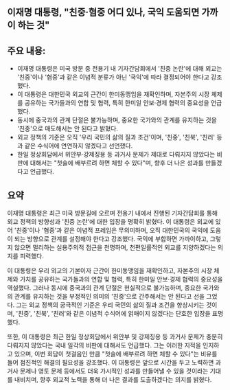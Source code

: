 ## 이재명 대통령, "친중·혐중 어디 있나, 국익 도움되면 가까이 하는 것"

## 주요 내용:
*   이재명 대통령은 미국 방문 중 전용기 내 기자간담회에서 '친중 논란'에 대해 외교는 '친중'이나 '혐중'과 같은 이념적 분류가 아닌 '국익'에 따라 결정되어야 한다고 강조했다.
*   이 대통령은 대한민국 외교의 근간이 한미동맹임을 재확인하며, 자본주의 시장 체제를 공유하는 국가들과의 연합 및 협력, 특히 한미일 안보·경제 협력의 중요성을 언급했다.
*   동시에 중국과의 관계 단절은 불가능하며, 중요한 국가와의 관계를 유지하는 것을 '친중'으로 매도해서는 안 된다고 밝혔다.
*   외교 정책의 기준은 오직 '우리 국민의 삶의 질과 조건'이며, '친중', '친북', '친러' 등과 같은 수식어에 연연하지 않겠다고 선언했다.
*   한일 정상회담에서 위안부·강제징용 등 과거사 문제가 제대로 다뤄지지 않았다는 비판에 대해서는 "첫술에 배부르려 하면 체할 수 있다"며, 향후 더 나은 성과를 만들겠다고 언급했다.

## 요약

이재명 대통령은 최근 미국 방문길에 오르며 전용기 내에서 진행된 기자간담회를 통해 외교 정책의 방향성과 '친중 논란'에 대한 입장을 명확히 밝혔다. 이 대통령은 외교에 있어 '친중'이나 '혐중'과 같은 이념적 프레임은 무의미하며, 오직 대한민국의 국익에 도움이 되는 방향으로 관계를 설정해야 한다고 강조했다. 국익에 부합하면 가까이하고, 그렇지 않으면 멀리하는 실용주의적 접근을 천명하며, 천편일률적인 외교를 지양하겠다는 의지를 피력했다.

이 대통령은 우리 외교의 기본이자 근간이 한미동맹임을 재확인하고, 자본주의 시장 체제와 가치를 공유하는 국가들과의 연합 및 협력, 특히 한미일 안보·경제 협력의 중요성을 역설했다. 그러나 동시에 중국과의 관계 단절은 현실적으로 불가능하며, 중요한 국가와의 관계를 유지하는 것을 부정적인 의미의 '친중'으로 간주해서는 안 된다고 선을 그었다. 그는 외교 정책의 궁극적인 기준은 우리 국민의 삶의 질과 조건을 향상시키는 것이며, '친중', '친북', '친러'와 같은 이념적 수식어에 얽매이지 않겠다는 단호한 입장을 표명했다.

또한, 이 대통령은 최근 한일 정상회담에서 위안부 및 강제징용 등 과거사 문제가 충분히 다뤄지지 않았다는 국내 일각의 비판에 대해서도 언급했다. 그는 이러한 지적을 인지하고 있으며, 이번 회담이 첫걸음인 만큼 "첫술에 배부르려 하면 체할 수 있다"는 비유를 들어 점진적인 해결의 필요성을 강조했다. 이 대통령은 앞으로 시간을 두고 노력하면 과거사 문제나 영토 문제 등에서도 더욱 가시적인 성과를 만들어낼 수 있을 것이라는 기대를 내비치며, 향후 외교적 노력을 통해 더 나은 결과를 도출하겠다는 의지를 밝혔다.